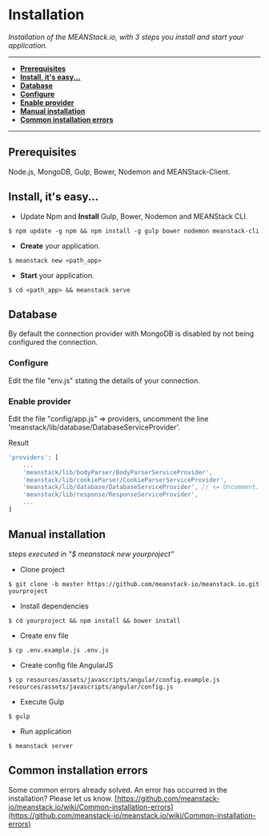 # Installation
*Installation of the MEANStack.io, with 3 steps you install and start your application.*

---

- [**Prerequisites**](#prerequisites)
- [**Install, it's easy...**](#installitseasy)
- [**Database**](#database)
 - [**Configure**](#configure)
 - [**Enable provider**](#enableprovider)
- [**Manual installation**](#manualinstallation)
- [**Common installation errors**](#commoninstallationerrors)

---

## Prerequisites
Node.js, MongoDB, Gulp, Bower, Nodemon and MEANStack-Client.

## Install, it's easy...
* Update Npm and **Install** Gulp, Bower, Nodemon and MEANStack CLI.
```
$ npm update -g npm && npm install -g gulp bower nodemon meanstack-cli
```

* **Create** your application.
```
$ meanstack new <path_app>
```

* **Start** your application.
```
$ cd <path_app> && meanstack serve
```

## Database
By default the connection provider with MongoDB is disabled by not being configured the connection.

### Configure
Edit the file "env.js" stating the details of your connection.

### Enable provider
Edit the file "config/app.js" => providers, uncomment the line 'meanstack/lib/database/DatabaseServiceProvider'.

Result
```js
'providers': [
    ...
    'meanstack/lib/bodyParser/BodyParserServiceProvider',
    'meanstack/lib/cookieParser/CookieParserServiceProvider',
    'meanstack/lib/database/DatabaseServiceProvider', // <= Uncomment.
    'meanstack/lib/response/ResponseServiceProvider',
    ...
]
```

## Manual installation
*steps executed in "$ meanstack new yourproject"*

* Clone project
```
$ git clone -b master https://github.com/meanstack-io/meanstack.io.git yourproject
```

* Install dependencies
```
$ cd yourproject && npm install && bower install
```

* Create env file
```
$ cp .env.example.js .env.js
```

* Create config file AngularJS
```
$ cp resources/assets/javascripts/angular/config.example.js resources/assets/javascripts/angular/config.js
```

* Execute Gulp
```
$ gulp
```

* Run application
```
$ meanstack server
```

## Common installation errors
Some common errors already solved. An error has occurred in the installation? Please let us know.
[https://github.com/meanstack-io/meanstack.io/wiki/Common-installation-errors](https://github.com/meanstack-io/meanstack.io/wiki/Common-installation-errors)
